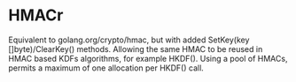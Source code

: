 # HMACr

Equivalent to golang.org/crypto/hmac, but with added SetKey(key []byte)/ClearKey() methods.
Allowing the same HMAC to be reused in HMAC based KDFs algorithms, for example HKDF().
Using a pool of HMACs, permits a maximum of one allocation per HKDF() call. 